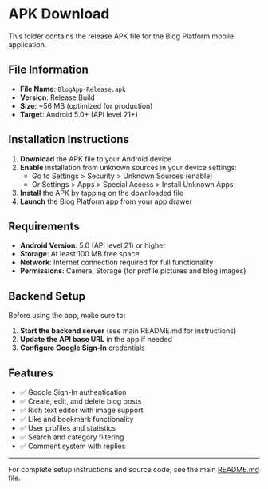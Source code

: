 # APK Download

This folder contains the release APK file for the Blog Platform mobile application.

## File Information

- **File Name**: `BlogApp-Release.apk`
- **Version**: Release Build
- **Size**: ~56 MB (optimized for production)
- **Target**: Android 5.0+ (API level 21+)

## Installation Instructions

1. **Download** the APK file to your Android device
2. **Enable** installation from unknown sources in your device settings:
   - Go to Settings > Security > Unknown Sources (enable)
   - Or Settings > Apps > Special Access > Install Unknown Apps
3. **Install** the APK by tapping on the downloaded file
4. **Launch** the Blog Platform app from your app drawer

## Requirements

- **Android Version**: 5.0 (API level 21) or higher
- **Storage**: At least 100 MB free space
- **Network**: Internet connection required for full functionality
- **Permissions**: Camera, Storage (for profile pictures and blog images)

## Backend Setup

Before using the app, make sure to:

1. **Start the backend server** (see main README.md for instructions)
2. **Update the API base URL** in the app if needed
3. **Configure Google Sign-In** credentials

## Features

- ✅ Google Sign-In authentication
- ✅ Create, edit, and delete blog posts
- ✅ Rich text editor with image support
- ✅ Like and bookmark functionality
- ✅ User profiles and statistics
- ✅ Search and category filtering
- ✅ Comment system with replies

---

For complete setup instructions and source code, see the main [README.md](../README.md) file.
